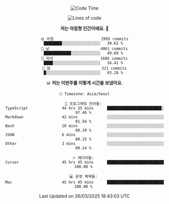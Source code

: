 <div align="center">

<br />

 <!--START_SECTION:waka-->
![Code Time](http://img.shields.io/badge/Code%20Time-4%2C414%20hrs%205%20mins-blue)

![Lines of code](https://img.shields.io/badge/%EC%A0%80%EB%8A%94%20%EC%97%AC%ED%83%9C%EA%B9%8C%EC%A7%80%20-5.2%20million%20%EC%A4%84%EC%9D%98%20%EC%BD%94%EB%93%9C%EB%A5%BC%20%EC%9E%91%EC%84%B1%ED%96%88%EC%96%B4%EC%9A%94.-blue)

**저는 아침형 인간이에요. 🐤** 

```text
🌞 아침                     2995 commits        ████████░░░░░░░░░░░░░░░░░   30.62 % 
🌆 낮　                     4861 commits        ████████████░░░░░░░░░░░░░   49.69 % 
🌃 저녁                     1605 commits        ████░░░░░░░░░░░░░░░░░░░░░   16.41 % 
🌙 밤　                     321 commits         █░░░░░░░░░░░░░░░░░░░░░░░░   03.28 % 
```


📊 **저는 이번주를 이렇게 시간을 보냈어요.** 

```text
🕑︎ Timezone: Asia/Seoul

💬 프로그래밍 언어들: 
TypeScript               44 hrs 35 mins      ████████████████████████░   97.46 % 
Markdown                 42 mins             ░░░░░░░░░░░░░░░░░░░░░░░░░   01.56 % 
Bash                     10 mins             ░░░░░░░░░░░░░░░░░░░░░░░░░   00.39 % 
JSON                     6 mins              ░░░░░░░░░░░░░░░░░░░░░░░░░   00.25 % 
Other                    3 mins              ░░░░░░░░░░░░░░░░░░░░░░░░░   00.14 % 

🔥 에디터들: 
Cursor                   45 hrs 45 mins      █████████████████████████   100.00 % 

💻 운영 체제들: 
Mac                      45 hrs 45 mins      █████████████████████████   100.00 % 
```


 Last Updated on 26/03/2025 18:43:03 UTC
<!--END_SECTION:waka-->

</div>

